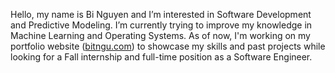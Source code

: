 Hello, my name is Bi Nguyen and I’m interested in Software Development and Predictive Modeling. I’m currently trying to improve my knowledge
in Machine Learning and Operating Systems. As of now, I'm working on my portfolio website ([bitngu.com](https://www.bitngu.com/)) to showcase my skills 
and past projects while looking for a Fall internship and full-time position as a Software Engineer.

<!---
bitngu/bitngu is a ✨ special ✨ repository because its `README.md` (this file) appears on your GitHub profile.
You can click the Preview link to take a look at your changes.
--->
